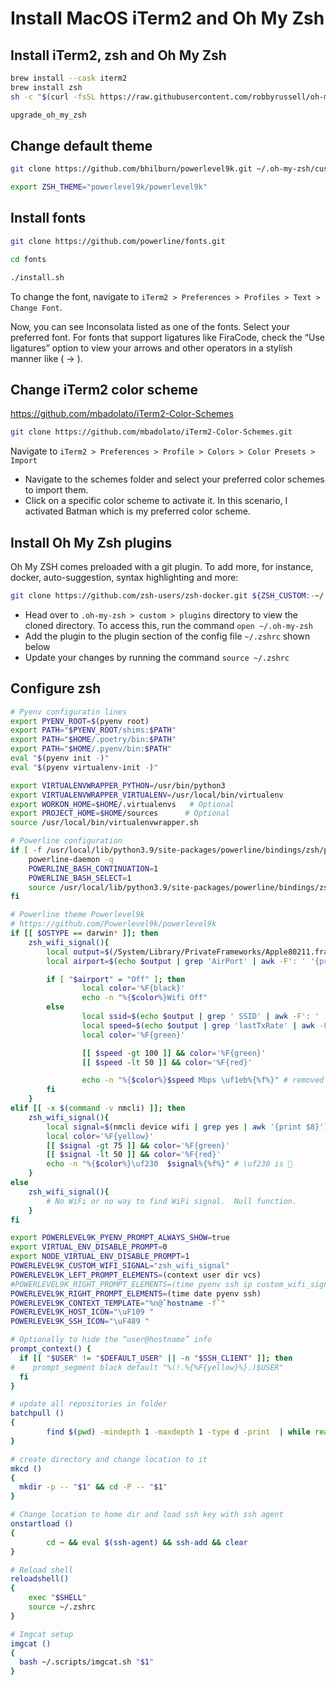 # Install MacOS iTerm2 and Oh My Zsh

## Install iTerm2, zsh and Oh My Zsh

```bash
brew install --cask iterm2
brew install zsh
sh -c "$(curl -fsSL https://raw.githubusercontent.com/robbyrussell/oh-my-zsh/master/tools/install.sh)"

upgrade_oh_my_zsh
```

## Change default theme

```bash
git clone https://github.com/bhilburn/powerlevel9k.git ~/.oh-my-zsh/custom/themes/powerlevel9k

export ZSH_THEME="powerlevel9k/powerlevel9k"
```

## Install fonts

```bash
git clone https://github.com/powerline/fonts.git

cd fonts

./install.sh
```

To change the font, navigate to `iTerm2 > Preferences > Profiles > Text > Change Font`.

Now, you can see Inconsolata listed as one of the fonts. Select your preferred font. For fonts that support ligatures like FiraCode, check the “Use ligatures” option to view your arrows and other operators in a stylish manner like ( → ).

## Change iTerm2 color scheme

<https://github.com/mbadolato/iTerm2-Color-Schemes>

```bash
git clone https://github.com/mbadolato/iTerm2-Color-Schemes.git
```

Navigate to `iTerm2 > Preferences > Profile > Colors > Color Presets > Import`

* Navigate to the schemes folder and select your preferred color schemes to import them.
* Click on a specific color scheme to activate it. In this scenario, I activated Batman which is my preferred color scheme.

## Install Oh My Zsh plugins

Oh My ZSH comes preloaded with a git plugin. To add more, for instance, docker, auto-suggestion, syntax highlighting and more:

```bash
git clone https://github.com/zsh-users/zsh-docker.git ${ZSH_CUSTOM:-~/.oh-my-zsh/custom}/plugins/zsh-docker
```

* Head over to `.oh-my-zsh > custom > plugins` directory to view the cloned directory. To access this, run the command `open ~/.oh-my-zsh`
* Add the plugin to the plugin section of the config file `~/.zshrc` shown below
* Update your changes by running the command `source ~/.zshrc`

## Configure zsh

```bash
# Pyenv configuratin lines
export PYENV_ROOT=$(pyenv root)
export PATH="$PYENV_ROOT/shims:$PATH"
export PATH="$HOME/.poetry/bin:$PATH"
export PATH="$HOME/.pyenv/bin:$PATH"
eval "$(pyenv init -)"
eval "$(pyenv virtualenv-init -)"

export VIRTUALENVWRAPPER_PYTHON=/usr/bin/python3
export VIRTUALENVWRAPPER_VIRTUALENV=/usr/local/bin/virtualenv
export WORKON_HOME=$HOME/.virtualenvs   # Optional
export PROJECT_HOME=$HOME/sources      # Optional
source /usr/local/bin/virtualenvwrapper.sh

# Powerline configuration
if [ -f /usr/local/lib/python3.9/site-packages/powerline/bindings/zsh/powerline.zsh ]; then
    powerline-daemon -q
    POWERLINE_BASH_CONTINUATION=1
    POWERLINE_BASH_SELECT=1
    source /usr/local/lib/python3.9/site-packages/powerline/bindings/zsh/powerline.zsh
fi

# Powerline theme Powerlevel9k
# https://github.com/Powerlevel9k/powerlevel9k
if [[ $OSTYPE == darwin* ]]; then
    zsh_wifi_signal(){
        local output=$(/System/Library/PrivateFrameworks/Apple80211.framework/Versions/A/Resources/airport -I)
        local airport=$(echo $output | grep 'AirPort' | awk -F': ' '{print $2}')

        if [ "$airport" = "Off" ]; then
                local color='%F{black}'
                echo -n "%{$color%}Wifi Off"
        else
                local ssid=$(echo $output | grep ' SSID' | awk -F': ' '{print $2}')
                local speed=$(echo $output | grep 'lastTxRate' | awk -F': ' '{print $2}')
                local color='%F{green}'

                [[ $speed -gt 100 ]] && color='%F{green}'
                [[ $speed -lt 50 ]] && color='%F{red}'

                echo -n "%{$color%}$speed Mbps \uf1eb%{%f%}" # removed char not in my PowerLine font
        fi
    }
elif [[ -x $(command -v nmcli) ]]; then
    zsh_wifi_signal(){
        local signal=$(nmcli device wifi | grep yes | awk '{print $8}')
        local color='%F{yellow}'
        [[ $signal -gt 75 ]] && color='%F{green}'
        [[ $signal -lt 50 ]] && color='%F{red}'
        echo -n "%{$color%}\uf230  $signal%{%f%}" # \uf230 is 
    }
else
    zsh_wifi_signal(){
        # No WiFi or no way to find WiFi signal.  Null function.
    }
fi

export POWERLEVEL9K_PYENV_PROMPT_ALWAYS_SHOW=true
export VIRTUAL_ENV_DISABLE_PROMPT=0
export NODE_VIRTUAL_ENV_DISABLE_PROMPT=1
POWERLEVEL9K_CUSTOM_WIFI_SIGNAL="zsh_wifi_signal"
POWERLEVEL9K_LEFT_PROMPT_ELEMENTS=(context user dir vcs)
#POWERLEVEL9K_RIGHT_PROMPT_ELEMENTS=(time pyenv ssh ip custom_wifi_signal battery)
POWERLEVEL9K_RIGHT_PROMPT_ELEMENTS=(time date pyenv ssh)
POWERLEVEL9K_CONTEXT_TEMPLATE="%n@`hostname -f`"
POWERLEVEL9K_HOST_ICON="\uF109 "
POWERLEVEL9K_SSH_ICON="\uF489 "

# Optionally to hide the “user@hostname” info
prompt_context() {
  if [[ "$USER" != "$DEFAULT_USER" || -n "$SSH_CLIENT" ]]; then
#    prompt_segment black default "%(!.%{%F{yellow}%}.)$USER"
  fi
}

# update all repositories in folder
batchpull ()
{
        find $(pwd) -mindepth 1 -maxdepth 1 -type d -print  | while read repo; do cd "$repo" && echo "===Sync ... $repo===" && git pull --all && git fetch --all && git reset --hard HEAD; done
}

# create directory and change location to it
mkcd ()
{
  mkdir -p -- "$1" && cd -P -- "$1"
}

# Change location to home dir and load ssh key with ssh agent
onstartload ()
{
        cd ~ && eval $(ssh-agent) && ssh-add && clear
}

# Reload shell
reloadshell()
{
    exec "$SHELL"
    source ~/.zshrc
}

# Imgcat setup
imgcat ()
{
  bash ~/.scripts/imgcat.sh "$1"
}
```
